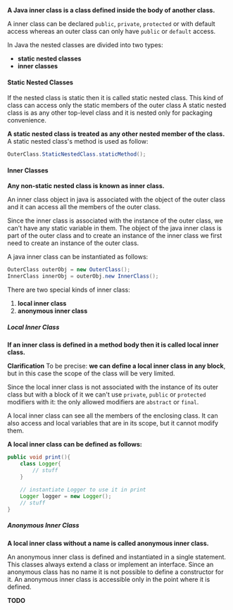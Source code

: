 **A Java inner class is a class defined inside the body of another class.**

A inner class can be declared `public`, `private`, `protected` or with default access 
whereas an outer class can only have `public` or `default` access. 

In Java the nested classes are divided into two types: 
- **static nested classes**
- **inner classes**
#### Static Nested Classes
If the nested class is static then it is called static nested class. 
This kind of class can access only the static members of the outer class
A static nested class is as any other top-level class and it is nested only for packaging convenience. 

**A static nested class is treated as any other nested member of the class.**
A static nested class's method is used as follow: 
```java
OuterClass.StaticNestedClass.staticMethod();
```
#### Inner Classes
**Any non-static nested class is known as inner class.** 

An inner class object in java is associated with the object of the outer class and it can access all the members of the outer class. 

Since the inner class is associated with the instance of the outer class, we can't have any static variable in them. 
The object of the java inner class is part of the outer class and to create an instance of the inner class we first need to create an instance of the outer class. 

A java inner class can be instantiated as follows:
```java
OuterClass outerObj = new OuterClass();
InnerClass innerObj = outerObj.new InnerClass();
```

There are two special kinds of inner class: 
1) **local inner class**
2) **anonymous inner class**
##### Local Inner Class
**If an inner class is defined in a method body then it is called local inner class.** 

**Clarification**
To be precise: **we can define a local inner class in any block**, but in this case the scope of the class will be very limited.

Since the local inner class is not associated with the instance of its outer class but with a block of it we can't use `private`, `public` or `protected` modifiers with it: the only allowed modifiers are `abstract` or `final`. 

A local inner class can see all the members of the enclosing class. 
It can also access and local variables that are in its scope, but it cannot modify them. 

**A local inner class can be defined as follows:** 
```java
public void print(){
	class Logger{
		// stuff
	}
	
	// instantiate Logger to use it in print
	Logger logger = new Logger(); 
	// stuff
}
```

##### Anonymous Inner Class
**A local inner class without a name is called anonymous inner class.** 

An anonymous inner class is defined and instantiated in a single statement. 
This classes always extend a class or implement an interface. 
Since an anonymous class has no name it is not possible to define a constructor for it. 
An anonymous inner class is accessible only in the point where it is defined.

**TODO**